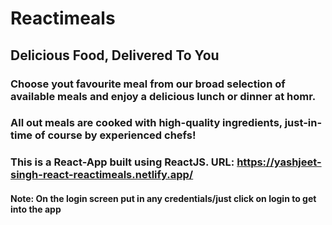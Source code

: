 # Reactimeals

## Delicious Food, Delivered To You

### Choose yout favourite meal from our broad selection of available meals and enjoy a delicious lunch or dinner at homr.
### All out meals are cooked with high-quality ingredients, just-in-time of course by experienced chefs!

### This is a React-App built using ReactJS. URL: https://yashjeet-singh-react-reactimeals.netlify.app/
#### Note: On the login screen put in any credentials/just click on login to get into the app
